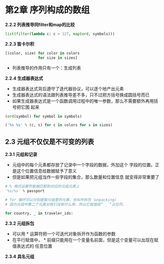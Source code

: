 # 第2章 序列构成的数组

**2.2.2 列表推导同filter和map的比较**

```python
list(filter(lambda c: c > 127, map(ord, symbols)))
```

**2.2.3 笛卡尔积**

```python
[(color, size) for color in colors
               for size in sizes]
```

* 列表推导的作用只有一个：生成列表

**2.2.4 生成器表达式**

* 生成器表达式背后遵守了迭代器协议，可以逐个地产出元素
* 生成器表达式的语法跟列表推导差不多，只不过把方括号换成圆括号而已
* 如果生成器表达式是一个函数调用过程中的唯一参数，那么不需要额外再用括号把它围 起来

```python
(ord(symbol) for symbol in symbols)

('%s %s' % (c, s) for c in colors for s in sizes)
```

## 2.3 元组不仅仅是不可变的列表

**2.3.1 元组和记录**

* 元组中的每个元素都存放了记录中一个字段的数据，外加这个 字段的位置。正是这个位置信息给数据赋予了意义
* 但是如果把元组当作一些字段的集合，那么数量和位置信息 就变得非常重要了

```python
# % 格式运算符能被匹配到对应的元组元素上
'%s/%s' % passport
```

```python
# for 循环可以分别提取元组里的元素，也叫作拆包（unpacking）
# 因为元组中第二个元素对我们没有什么用，所以它赋值给“ _ ”占位符。

for country, _ in traveler_ids:
```

**2.3.2 元组拆包**

* 可以用 * 运算符把一个可迭代对象拆开作为函数的参数
* 在平行赋值中， * 前缀只能用在一个变量名前面，但是这个变量可以出现在赋值表达式的 任意位置

**2.3.4 具名元组**